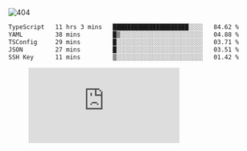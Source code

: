 ![404](https://user-images.githubusercontent.com/378023/89412096-6f759d80-d761-11ea-8c57-84b30ef3f2b1.png)

<!--START_SECTION:waka-->

```txt
TypeScript   11 hrs 3 mins   █████████████████████░░░░   84.62 %
YAML         38 mins         █▒░░░░░░░░░░░░░░░░░░░░░░░   04.88 %
TSConfig     29 mins         █░░░░░░░░░░░░░░░░░░░░░░░░   03.71 %
JSON         27 mins         █░░░░░░░░░░░░░░░░░░░░░░░░   03.51 %
SSH Key      11 mins         ▒░░░░░░░░░░░░░░░░░░░░░░░░   01.42 %
```

<!--END_SECTION:waka-->
<figure><embed src="https://wakatime.com/share/@018b853e-267a-435d-a858-33e2b098b9d7/f3c3aa68-553a-4373-a9f9-2d456f62f780.svg"></embed></figure>
